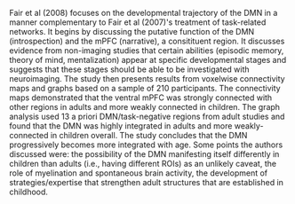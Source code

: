 Fair et al (2008) focuses on the developmental trajectory of the DMN in a manner complementary to Fair et al (2007)'s treatment of task-related networks. It begins by discussing the putative function of the DMN (introspection) and the mPFC (narrative), a consitituent region.  It discusses evidence from non-imaging studies that certain abilities (episodic memory, theory of mind, mentalization) appear at specific developmental stages and suggests that these stages should be able to be investigated with neuroimaging.  The study then presents results from voxelwise connectivity maps and graphs based on a sample of 210 participants. The connectivity maps demonstrated that the ventral mPFC was strongly connected with other regions in adults and more weakly connected in children.  The graph analysis used 13 a priori DMN/task-negative regions from adult studies and found that the DMN was highly integrated in adults and more weakly-connected in children overall.  The study concludes that the DMN progressively becomes more integrated with age.  Some points the authors discussed were: the possibility of the DMN manifesting itself differently in children than adults (i.e., having different ROIs) as an unlikely caveat,  the role of myelination and spontaneous brain activity, the development of strategies/expertise that strengthen adult structures that are established in childhood.
